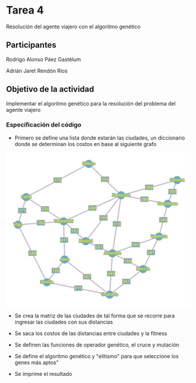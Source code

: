 # Tarea 4
Resolución del agente viajero con el algoritmo genético 

## Participantes 
Rodrigo Alonso Páez Gastélum

Adrián Jaret Rendón Ríos 

## Objetivo de la actividad 

Implementar el algoritmo genético para la resolución del problema del agente viajero

### Especificación del código

- Primero se define una lista donde estarán las ciudades, un diccionario donde se determinan los costos en base al siguiente grafo 
<p align="center">
  <img src="./AlgorGen.jpg" alt="Grafo España">
</p>
<p align="center">

- Se crea la matriz de las ciudades de tal forma que se recorre para ingresar las ciudades con sus distancias 

- Se saca los costos de las distancias entre ciudades y la fitness

- Se definen las funciones de operador genético, el cruce y mutación 

- Se define el algoritmo genético y "elitismo" para que seleccione los genes más aptos" 

- Se imprime el resultado
